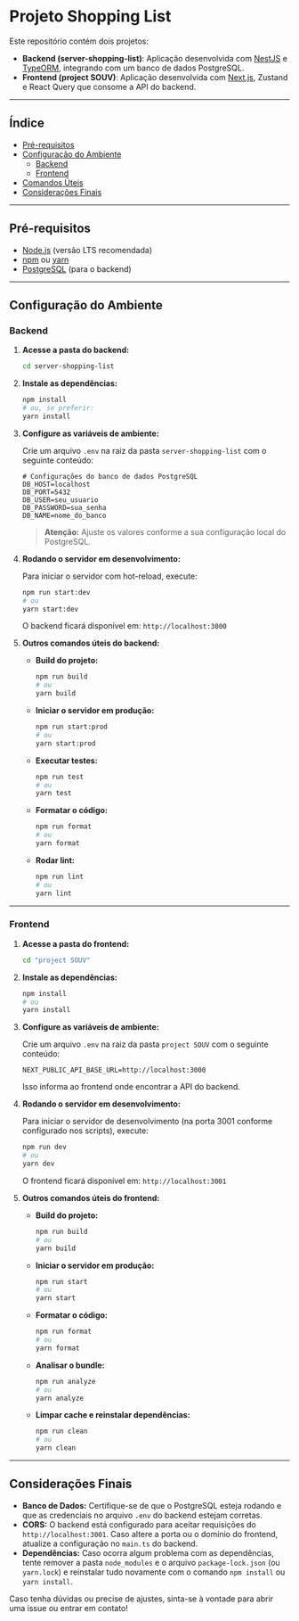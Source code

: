# Projeto Shopping List

Este repositório contém dois projetos:

- **Backend (server-shopping-list)**: Aplicação desenvolvida com [NestJS](https://nestjs.com/) e [TypeORM](https://typeorm.io/), integrando com um banco de dados PostgreSQL.
- **Frontend (project SOUV)**: Aplicação desenvolvida com [Next.js](https://nextjs.org/), Zustand e React Query que consome a API do backend.

---

## Índice

- [Pré-requisitos](#pré-requisitos)
- [Configuração do Ambiente](#configuração-do-ambiente)
  - [Backend](#backend)
  - [Frontend](#frontend)
- [Comandos Úteis](#comandos-úteis)
- [Considerações Finais](#considerações-finais)

---

## Pré-requisitos

- [Node.js](https://nodejs.org/) (versão LTS recomendada)
- [npm](https://www.npmjs.com/) ou [yarn](https://yarnpkg.com/)
- [PostgreSQL](https://www.postgresql.org/) (para o backend)

---

## Configuração do Ambiente

### Backend

1. **Acesse a pasta do backend:**

   ```bash
   cd server-shopping-list
   ```

2. **Instale as dependências:**

   ```bash
   npm install
   # ou, se preferir:
   yarn install
   ```

3. **Configure as variáveis de ambiente:**

   Crie um arquivo `.env` na raiz da pasta `server-shopping-list` com o seguinte conteúdo:

   ```env
   # Configurações do banco de dados PostgreSQL
   DB_HOST=localhost
   DB_PORT=5432
   DB_USER=seu_usuario
   DB_PASSWORD=sua_senha
   DB_NAME=nome_do_banco
   ```

   > **Atenção:** Ajuste os valores conforme a sua configuração local do PostgreSQL.

4. **Rodando o servidor em desenvolvimento:**

   Para iniciar o servidor com hot-reload, execute:

   ```bash
   npm run start:dev
   # ou
   yarn start:dev
   ```

   O backend ficará disponível em: `http://localhost:3000`

5. **Outros comandos úteis do backend:**

   - **Build do projeto:**

     ```bash
     npm run build
     # ou
     yarn build
     ```

   - **Iniciar o servidor em produção:**

     ```bash
     npm run start:prod
     # ou
     yarn start:prod
     ```

   - **Executar testes:**

     ```bash
     npm run test
     # ou
     yarn test
     ```

   - **Formatar o código:**

     ```bash
     npm run format
     # ou
     yarn format
     ```

   - **Rodar lint:**

     ```bash
     npm run lint
     # ou
     yarn lint
     ```

---

### Frontend

1. **Acesse a pasta do frontend:**

   ```bash
   cd "project SOUV"
   ```

2. **Instale as dependências:**

   ```bash
   npm install
   # ou
   yarn install
   ```

3. **Configure as variáveis de ambiente:**

   Crie um arquivo `.env` na raiz da pasta `project SOUV` com o seguinte conteúdo:

   ```env
   NEXT_PUBLIC_API_BASE_URL=http://localhost:3000
   ```

   Isso informa ao frontend onde encontrar a API do backend.

4. **Rodando o servidor em desenvolvimento:**

   Para iniciar o servidor de desenvolvimento (na porta 3001 conforme configurado nos scripts), execute:

   ```bash
   npm run dev
   # ou
   yarn dev
   ```

   O frontend ficará disponível em: `http://localhost:3001`

5. **Outros comandos úteis do frontend:**

   - **Build do projeto:**

     ```bash
     npm run build
     # ou
     yarn build
     ```

   - **Iniciar o servidor em produção:**

     ```bash
     npm run start
     # ou
     yarn start
     ```

   - **Formatar o código:**

     ```bash
     npm run format
     # ou
     yarn format
     ```

   - **Analisar o bundle:**

     ```bash
     npm run analyze
     # ou
     yarn analyze
     ```

   - **Limpar cache e reinstalar dependências:**

     ```bash
     npm run clean
     # ou
     yarn clean
     ```

---

## Considerações Finais

- **Banco de Dados:** Certifique-se de que o PostgreSQL esteja rodando e que as credenciais no arquivo `.env` do backend estejam corretas.
- **CORS:** O backend está configurado para aceitar requisições do `http://localhost:3001`. Caso altere a porta ou o domínio do frontend, atualize a configuração no `main.ts` do backend.
- **Dependências:** Caso ocorra algum problema com as dependências, tente remover a pasta `node_modules` e o arquivo `package-lock.json` (ou `yarn.lock`) e reinstalar tudo novamente com o comando `npm install` ou `yarn install`.

Caso tenha dúvidas ou precise de ajustes, sinta-se à vontade para abrir uma issue ou entrar em contato!
